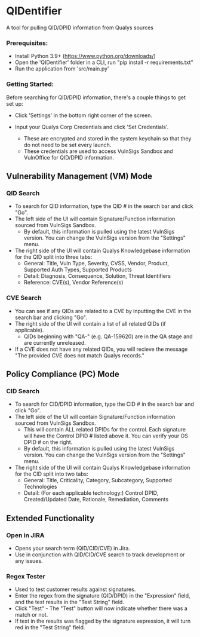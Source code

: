 # QIDentifier
A tool for pulling QID/DPID information from Qualys sources

### Prerequisites:
* Install Python 3.9+ (https://www.python.org/downloads/)
* Open the 'QIDentifier' folder in a CLI, run "pip install -r requirements.txt"
* Run the application from 'src/main.py'

### Getting Started:
Before searching for QID/DPID information, there's a couple things to get set up:
* Click 'Settings' in the bottom right corner of the screen.

* Input your Qualys Corp Credentials and click 'Set Credentials'.
  * These are encrypted and stored in the system keychain so that they do not need to be set every launch.
  * These credentials are used to access VulnSigs Sandbox and VulnOffice for QID/DPID information.

## Vulnerability Management (VM) Mode

### QID Search
* To search for QID information, type the QID # in the search bar and click "Go".
* The left side of the UI will contain Signature/Function information sourced from VulnSigs Sandbox.
  * By default, this information is pulled using the latest VulnSigs version. You can change the VulnSigs version from the "Settings" menu.
* The right side of the UI will contain Qualys Knowledgebase information for the QID split into three tabs:
  * General: Title, Vuln Type, Severity, CVSS, Vendor, Product, Supported Auth Types, Supported Products
  * Detail: Diagnosis, Consequence, Solution, Threat Identifiers
  * Reference: CVE(s), Vendor Reference(s)

### CVE Search
* You can see if any QIDs are related to a CVE by inputting the CVE in the search bar and clicking "Go".
* The right side of the UI will contain a list of all related QIDs (if applicable).
  * QIDs beginning with "QA-" (e.g. QA-159620) are in the QA stage and are currently unreleased.
* If a CVE does not have any related QIDs, you will recieve the message "The provided CVE does not match Qualys records."


## Policy Compliance (PC) Mode

### CID Search
* To search for CID/DPID information, type the CID # in the search bar and click "Go".
* The left side of the UI will contain Signature/Function information sourced from VulnSigs Sandbox.
  * This will contain ALL related DPIDs for the control. Each signature will have the Control DPID # listed above it. You can verify your OS DPID # on the right.
  * By default, this information is pulled using the latest VulnSigs version. You can change the VulnSigs version from the "Settings" menu.
* The right side of the UI will contain Qualys Knowledgebase information for the CID split into two tabs:
  * General: Title, Criticality, Category, Subcategory, Supported Technologies
  * Detail: (For each applicable technology:) Control DPID, Created/Updated Date, Rationale, Remediation, Comments


## Extended Functionality

### Open in JIRA
* Opens your search term (QID/CID/CVE) in Jira.
* Use in conjunction with QID/CID/CVE search to track development or any issues.

### Regex Tester
* Used to test customer results against signatures.
* Enter the regex from the signature (QID/DPID) in the "Expression" field, and the test results in the "Test String" field.
* Click "Test" - The "Test" button will now indicate whether there was a match or not.
* If text in the results was flagged by the signature expression, it will turn red in the "Test String" field.
